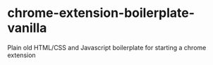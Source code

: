 # chrome-extension-boilerplate-vanilla
Plain old HTML/CSS and Javascript boilerplate for starting a chrome extension
